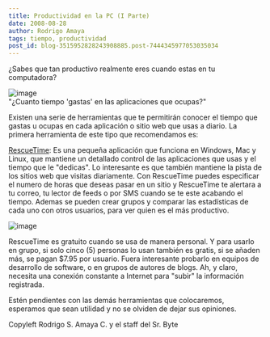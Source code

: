 ```yaml
---
title: Productividad en la PC (I Parte)
date: 2008-08-28
author: Rodrigo Amaya
tags: tiempo, productividad
post_id: blog-3515952828243908885.post-7444345977053035034
---
```


¿Sabes que tan productivo realmente eres cuando estas en tu computadora?

![image](https://1.bp.blogspot.com/_ayvorITawE4/SLcdbLJHs9I/AAAAAAAABJw/PwhI2W1yKkY/s320/makes_eat_time.jpg)    
"¿Cuanto tiempo 'gastas' en
las aplicaciones que ocupas?"

Existen una serie de herramientas que te permitirán conocer el tiempo que gastas u ocupas en cada aplicación o sitio web que usas a diario. La primera herramienta de este tipo que recomendamos es:

[RescueTime](https://www.rescuetime.com/): Es una pequeña
aplicación que funciona en Windows, Mac y Linux, que mantiene un detallado control de las aplicaciones que usas y el tiempo que le "dedicas". Lo interesante es que también mantiene la pista de los sitios web que visitas diariamente. Con RescueTime puedes especificar el numero de horas que deseas pasar en un sitio y RescueTime te alertara a tu correo, tu lector de feeds o por SMS cuando se te este acabando el tiempo. Ademas se pueden crear grupos y comparar las estadísticas de cada uno con otros usuarios, para ver quien es el más productivo.

![image](https://1.bp.blogspot.com/_ayvorITawE4/SLcbQP27mlI/AAAAAAAABJo/6QOsHc-FjdU/s320/rescue-time.png)    

RescueTime es gratuito cuando se usa de manera personal. Y para usarlo en grupo, si solo cinco (5) personas lo usan también es gratis, si se añaden más, se pagan $7.95 por usuario. Fuera interesante probarlo en equipos de desarrollo de software, o en grupos de autores de blogs. Ah, y claro, necesita una conexión constante a Internet para "subir" la información registrada.

Estén pendientes con las demás herramientas que colocaremos, esperamos que sean utilidad y no se olviden de dejar sus opiniones.

Copyleft Rodrigo S. Amaya C. y el staff del Sr. Byte